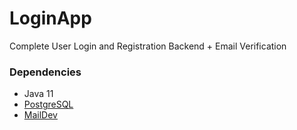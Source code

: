 # LoginApp
Complete User Login and Registration Backend + Email Verification

### Dependencies
- Java 11
- [PostgreSQL](https://www.postgresql.org/download/)
- [MailDev](https://github.com/maildev/maildev)


